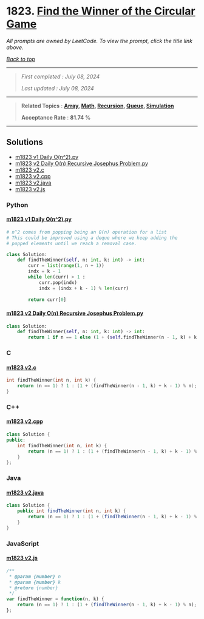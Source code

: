 # 1823. [Find the Winner of the Circular Game](<https://leetcode.com/problems/find-the-winner-of-the-circular-game>)

*All prompts are owned by LeetCode. To view the prompt, click the title link above.*

*[Back to top](<../README.md>)*

------

> *First completed : July 08, 2024*
>
> *Last updated : July 08, 2024*

------

> **Related Topics** : **[Array](<by_topic/Array.md>), [Math](<by_topic/Math.md>), [Recursion](<by_topic/Recursion.md>), [Queue](<by_topic/Queue.md>), [Simulation](<by_topic/Simulation.md>)**
>
> **Acceptance Rate** : **81.74 %**

------

## Solutions

- [m1823 v1 Daily O(n^2).py](<../my-submissions/m1823 v1 Daily O(n^2).py>)
- [m1823 v2 Daily O(n) Recursive Josephus Problem.py](<../my-submissions/m1823 v2 Daily O(n) Recursive Josephus Problem.py>)
- [m1823 v2.c](<../my-submissions/m1823 v2.c>)
- [m1823 v2.cpp](<../my-submissions/m1823 v2.cpp>)
- [m1823 v2.java](<../my-submissions/m1823 v2.java>)
- [m1823 v2.js](<../my-submissions/m1823 v2.js>)
### Python
#### [m1823 v1 Daily O(n^2).py](<../my-submissions/m1823 v1 Daily O(n^2).py>)
```Python
# n^2 comes from popping being an O(n) operation for a list
# This could be improved using a deque where we keep adding the 
# popped elements until we reach a removal case.

class Solution:
    def findTheWinner(self, n: int, k: int) -> int:
        curr = list(range(1, n + 1))
        indx = k - 1
        while len(curr) > 1 :
            curr.pop(indx)
            indx = (indx + k - 1) % len(curr)
        
        return curr[0]
```

#### [m1823 v2 Daily O(n) Recursive Josephus Problem.py](<../my-submissions/m1823 v2 Daily O(n) Recursive Josephus Problem.py>)
```Python
class Solution:
    def findTheWinner(self, n: int, k: int) -> int:
        return 1 if n == 1 else (1 + (self.findTheWinner(n - 1, k) + k - 1) % n)
```

### C
#### [m1823 v2.c](<../my-submissions/m1823 v2.c>)
```C
int findTheWinner(int n, int k) {
    return (n == 1) ? 1 : (1 + (findTheWinner(n - 1, k) + k - 1) % n);
}
```

### C++
#### [m1823 v2.cpp](<../my-submissions/m1823 v2.cpp>)
```C++
class Solution {
public:
    int findTheWinner(int n, int k) {
        return (n == 1) ? 1 : (1 + (findTheWinner(n - 1, k) + k - 1) % n);
    }
};
```

### Java
#### [m1823 v2.java](<../my-submissions/m1823 v2.java>)
```Java
class Solution {
    public int findTheWinner(int n, int k) {
        return (n == 1) ? 1 : (1 + (findTheWinner(n - 1, k) + k - 1) % n);
    }
}
```

### JavaScript
#### [m1823 v2.js](<../my-submissions/m1823 v2.js>)
```JavaScript
/**
 * @param {number} n
 * @param {number} k
 * @return {number}
 */
var findTheWinner = function(n, k) {
    return (n == 1) ? 1 : (1 + (findTheWinner(n - 1, k) + k - 1) % n);
};
```

